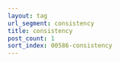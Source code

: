 ```yaml
---
layout: tag
url_segment: consistency
title: consistency
post_count: 1
sort_index: 00586-consistency
---
```

